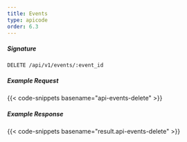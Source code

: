 ```yaml
---
title: Events
type: apicode
order: 6.3
---
```

##### Signature
`DELETE /api/v1/events/:event_id`
##### Example Request
{{< code-snippets basename="api-events-delete" >}}
##### Example Response
{{< code-snippets basename="result.api-events-delete" >}}